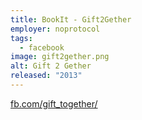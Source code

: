 ```yaml
---
title: BookIt - Gift2Gether
employer: noprotocol
tags:
  - facebook
image: gift2gether.png
alt: Gift 2 Gether
released: "2013"
---
```


[fb.com/gift_together/](https://apps.facebook.com/gift_together/)
